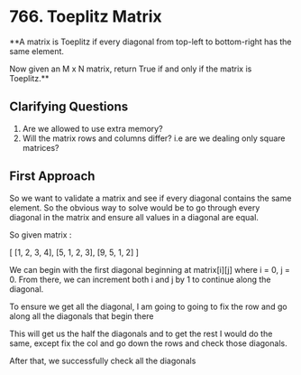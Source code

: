# 766. Toeplitz Matrix #

**A matrix is Toeplitz if every diagonal from top-left to bottom-right has the same element.

Now given an M x N matrix, return True if and only if the matrix is Toeplitz.**

## Clarifying Questions ##

1. Are we allowed to use extra memory?
2. Will the matrix rows and columns differ? i.e are we dealing only square matrices?

## First Approach ##

So we want to validate a matrix and see if every diagonal contains the same element. So the obvious way to solve would be to go through every diagonal in the matrix and ensure all values in a diagonal are equal.

So given matrix :

[
  [1, 2, 3, 4],
  [5, 1, 2, 3],
  [9, 5, 1, 2]
]

We can begin with the first diagonal beginning at matrix[i][j] where i = 0, j = 0. From there, we can increment both i and j by 1 to continue along the diagonal.

To ensure we get all the diagonal, I am going to going to fix the row and go along all the diagonals that begin there

This will get us the half the diagonals and to get the rest I would do the same, except fix the col and go down the rows and check those diagonals.

After that, we successfully check all the diagonals
